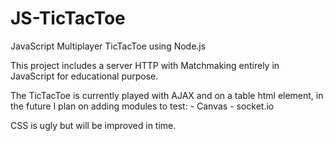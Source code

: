 JS-TicTacToe
============

JavaScript Multiplayer TicTacToe using Node.js

This project includes a server HTTP with Matchmaking entirely in JavaScript for educational purpose.

The TicTacToe is currently played with AJAX and on a table html element, in the future I plan on adding modules to test:
    - Canvas
    - socket.io

CSS is ugly but will be improved in time.